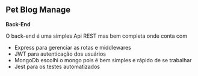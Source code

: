 ## Pet Blog Manage

**Back-End**

O back-end é uma simples Api REST mas bem completa onde conta com 

 - Express para gerenciar as rotas e middlewares
 - JWT para autenticação dos usuários 
 - MongoDb escolhi o mongo pois é bem simples e rápido de se trabalhar
 - Jest para os testes automatizados